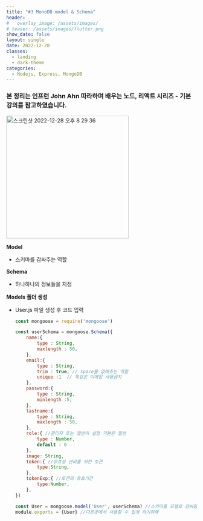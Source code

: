 ```yaml
---
title: "#3 MonoDB model & Schema"
header:
#   overlay_image: /assets/images/
# teaser: /assets/images/flutter.png
show_date: false
layout: single
date: 2022-12-28
classes:
  - landing
  - dark-theme
categories:
  - Nodejs, Express, MongoDB
---
```


### 본 정리는 인프런 John Ahn 따라하며 배우는 노드, 리액트 시리즈 - 기본 강의를 참고하였습니다.

<img width="324" alt="스크린샷 2022-12-28 오후 8 29 36" src="https://user-images.githubusercontent.com/79856225/209817665-4dfbd0a4-d301-40c6-8515-47b09dd7cb62.png">

**Model**

- 스키마를 감싸주는 역할

**Schema**

- 하나하나의 정보들을 지정

**Models 폴더 생성**

- User.js 파일 생성 후 코드 입력
    
    ```jsx
    const mongoose = require('mongoose')
    
    const userSchema = mongoose.Schema({
        name:{
            type : String,
            maxlength : 50,
        },
        email:{
            type : String,
            trim : true, // space를 없애주는 역할
            unique :1  // 똑같은 이메일 사용금지
        },
        password:{
            type : String,
            minlength :5,
        },
        lastname:{
            type : String,
            maxlength : 50,
        },
        role:{ //관리자 또는 일반이 설정 기본은 일반
            type : Number,
            default : 0
        },
        image: String,
        token:{ //유효성 관리를 위한 토큰
            type:String,
        },
        tokenExp:{ //토큰의 유효기간
            type:Number,
        },
    })
    
    const User = mongoose.model('User', userSchema) //스키마를 모델로 감싸줌
    module.exports = {User} //다른곳에서 사용할 수 있게 하기위해
    ```